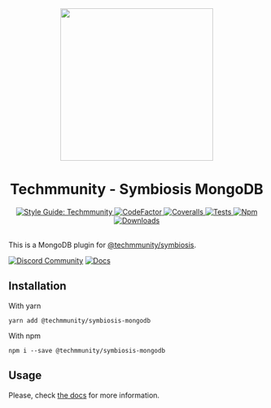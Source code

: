 <div align="center">

<img src="https://github.com/techmmunity-symbiosis/symbiosis/raw/master/resources/logo.gif" width="300" height="300">

# Techmmunity - Symbiosis MongoDB

<a href="https://github.com/techmmunity/eslint-config">
	<img src="https://img.shields.io/badge/style%20guide-Techmmunity-01d2ce?style=for-the-badge" alt="Style Guide: Techmmunity">
</a>
<a href="https://www.codefactor.io/repository/github/techmmunity-symbiosis/mongodb">
	<img src="https://www.codefactor.io/repository/github/techmmunity-symbiosis/mongodb/badge?style=for-the-badge" alt="CodeFactor">
</a>
<a href="https://coveralls.io/github/techmmunity-symbiosis/mongodb?branch=master">
	<img src="https://img.shields.io/coveralls/github/techmmunity-symbiosis/mongodb/master?style=for-the-badge" alt="Coveralls">
</a>
<a href="https://github.com/techmmunity-symbiosis/mongodb/actions/workflows/coverage.yml">
	<img src="https://img.shields.io/github/workflow/status/techmmunity-symbiosis/mongodb/tests?label=tests&logo=github&style=for-the-badge" alt="Tests">
</a>
<a href="https://www.npmjs.com/package/@techmmunity/symbiosis-mongodb">
	<img src="https://img.shields.io/npm/v/@techmmunity/symbiosis-mongodb.svg?color=CC3534&style=for-the-badge" alt="Npm">
</a>
<a href="https://www.npmjs.com/package/@techmmunity/symbiosis-mongodb">
	<img src="https://img.shields.io/npm/dw/@techmmunity/symbiosis-mongodb.svg?style=for-the-badge" alt="Downloads">
</a>

<br>
<br>

</div>

This is a MongoDB plugin for [@techmmunity/symbiosis](https://github.com/techmmunity-symbiosis/symbiosis).

[![Discord Community](https://img.shields.io/badge/discord%20community-5865F2?style=for-the-badge&labelColor=5865F2&logo=discord&logoColor=ffffff)](https://discord.gg/TakYksUzzZ)
[![Docs](https://img.shields.io/badge/📄%20documentation-01d2ce?style=for-the-badge)](https://symbiosis.techmmunity.com.br)

## Installation

With yarn

```
yarn add @techmmunity/symbiosis-mongodb
```

With npm

```
npm i --save @techmmunity/symbiosis-mongodb
```

## Usage

Please, check [the docs](https://symbiosis.techmmunity.com.br/docs/plugins/mongodb) for more information.
